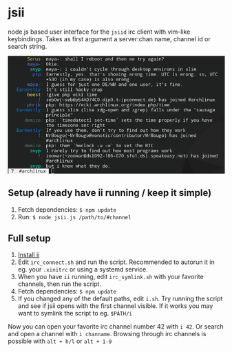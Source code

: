 jsii
====

node.js based user interface for the `jsiid` irc client with vim-like keybindings.
Takes as first argument a server:chan name, channel id or search string.

![Screenshot](/screenshot.png "Yep, it's an irc client.")

Setup (already have ii running / keep it simple)
------------------------------------------------

1. Fetch dependencies: `$ npm update`
2. Run: `$ node jsii.js /path/to/#channel`

Full setup
----------

1. [Install ii](http://tools.suckless.org/ii/)
2. Edit `irc_connect.sh` and run the script. Recommended to autorun it in eg.
   your `.xinitrc` or using a systemd service.
3. When you have `ii` running, edit `irc_symlink.sh` with your favorite
   channels, then run the script.
4. Fetch dependencies: `$ npm update`
5. If you changed any of the default paths, edit `i.sh`. Try running the script
   and see if jsii opens with the first channel visible. If it works you may
   want to symlink the script to eg. `$PATH/i`

Now you can open your favorite irc channel number 42 with `i 42`. Or search and
open a channel with `i channame`. Browsing through irc channels is possible
with `alt + h/l` or `alt + 1-9`
